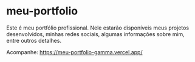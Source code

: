 # meu-portfolio

Este é meu portfólio profissional.
Nele estarão disponíveis meus projetos desenvolvidos, minhas redes sociais, algumas informações sobre mim, entre outros detalhes.

Acompanhe: https://meu-portfolio-gamma.vercel.app/
